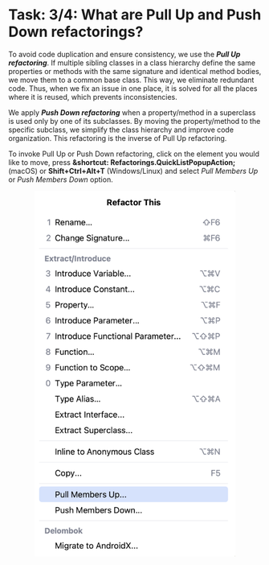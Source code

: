 # Task: 3/4: What are Pull Up and Push Down refactorings?

To avoid code duplication and ensure consistency, we use the _**Pull Up refactoring**_. If multiple sibling classes in a
class hierarchy define the same properties or methods with the same signature and identical method bodies, we move them
to a common base class. This way, we eliminate redundant code. Thus, when we fix an issue in one place, it is solved for
all the places where it is reused, which prevents inconsistencies.

We apply _**Push Down refactoring**_ when a property/method in a superclass is used only by one of its subclasses. By
moving the property/method to the specific subclass, we simplify the class hierarchy and improve code organization. This
refactoring is the inverse of Pull Up refactoring.

To invoke Pull Up or Push Down refactoring, click on the element you would like to move, press **&shortcut:
Refactorings.QuickListPopupAction;** (macOS) or **Shift+Ctrl+Alt+T** (Windows/Linux) and select _Pull Members Up_ or
_Push Members Down_ option.

<p align="center">
    <img src="../../util/src/test/resources/images/pull_up_oush_down_refactoring.png" alt="Pull Up and Push Down Dialog" width="400"/>
</p>